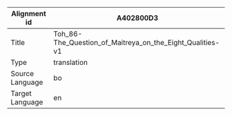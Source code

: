 |Alignment id | A402800D3
| --- | --- 
|Title | Toh_86-The_Question_of_Maitreya_on_the_Eight_Qualities-v1 
|Type | translation
|Source Language | bo
|Target Language | en
